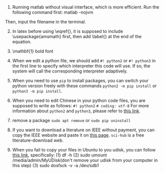 1. Running matlab without visual interface, which is more efficient.
Run the following command first:
matlab -nojvm

Then, input the filename in the terminal.

2. In latex before using \eqref{}, it is supposed to include \usepackage{amsmath} first, then add \label{} at the end of the equation.

3. \mathbf{1} bold font

4. When we edit a python file, we should add `#! python2` or `#! python3` in the first line to specify which interpreter this code will use. If so, the system will call the corresponding interpreter adaptively.
5. When you need to use `pip` to install packages, you can switch your python version freely with these commands `python2 -m pip install` or `python3 -m pip install`.
6. When you need to edit Chinese in your python code files, you are supposed to write as follows:
`#! python2`
`# coding: utf-8`
For more information about `python2` and `python3`, please refer to [this link](https://www.zhihu.com/question/21653286).

7. remove a package `sudo apt remove` or `sudo pip uninstall`
8. If you want to download a literature on IEEE without payment, you can copy the IEEE website and paste it on [this page](http://sci-hub.hk/). `sci-hub` is a free literature-download web.
9. When you fail to copy your files in Ubuntu to you udisk, you can follow [this link](https://www.linuxidc.com/Linux/2017-08/146450.htm), specifically:
(1) df -h
(2) sudo umount /media/admin/MyUDisk(don't remove your udisk from your computer in this step)
(3) sudo dosfsck -v -a /dev/sdb1

